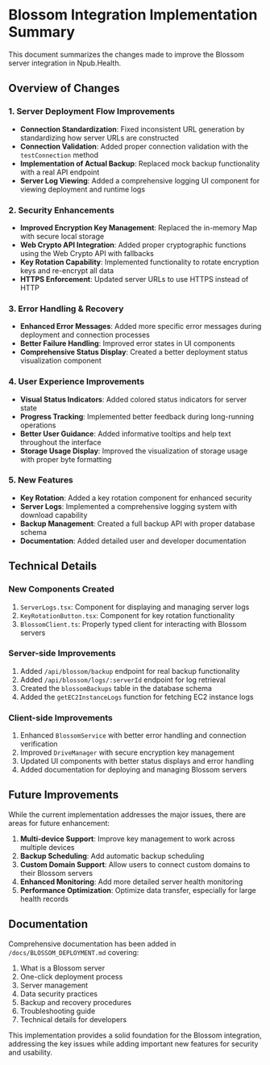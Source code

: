 # Blossom Integration Implementation Summary

This document summarizes the changes made to improve the Blossom server integration in Npub.Health.

## Overview of Changes

### 1. Server Deployment Flow Improvements

- **Connection Standardization**: Fixed inconsistent URL generation by standardizing how server URLs are constructed
- **Connection Validation**: Added proper connection validation with the `testConnection` method
- **Implementation of Actual Backup**: Replaced mock backup functionality with a real API endpoint
- **Server Log Viewing**: Added a comprehensive logging UI component for viewing deployment and runtime logs

### 2. Security Enhancements

- **Improved Encryption Key Management**: Replaced the in-memory Map with secure local storage
- **Web Crypto API Integration**: Added proper cryptographic functions using the Web Crypto API with fallbacks
- **Key Rotation Capability**: Implemented functionality to rotate encryption keys and re-encrypt all data
- **HTTPS Enforcement**: Updated server URLs to use HTTPS instead of HTTP

### 3. Error Handling & Recovery

- **Enhanced Error Messages**: Added more specific error messages during deployment and connection processes
- **Better Failure Handling**: Improved error states in UI components
- **Comprehensive Status Display**: Created a better deployment status visualization component

### 4. User Experience Improvements

- **Visual Status Indicators**: Added colored status indicators for server state
- **Progress Tracking**: Implemented better feedback during long-running operations
- **Better User Guidance**: Added informative tooltips and help text throughout the interface
- **Storage Usage Display**: Improved the visualization of storage usage with proper byte formatting

### 5. New Features

- **Key Rotation**: Added a key rotation component for enhanced security
- **Server Logs**: Implemented a comprehensive logging system with download capability
- **Backup Management**: Created a full backup API with proper database schema
- **Documentation**: Added detailed user and developer documentation

## Technical Details

### New Components Created

1. `ServerLogs.tsx`: Component for displaying and managing server logs
2. `KeyRotationButton.tsx`: Component for key rotation functionality
3. `BlossomClient.ts`: Properly typed client for interacting with Blossom servers

### Server-side Improvements

1. Added `/api/blossom/backup` endpoint for real backup functionality
2. Added `/api/blossom/logs/:serverId` endpoint for log retrieval
3. Created the `blossomBackups` table in the database schema
4. Added the `getEC2InstanceLogs` function for fetching EC2 instance logs

### Client-side Improvements

1. Enhanced `BlossomService` with better error handling and connection verification
2. Improved `DriveManager` with secure encryption key management
3. Updated UI components with better status displays and error handling
4. Added documentation for deploying and managing Blossom servers

## Future Improvements

While the current implementation addresses the major issues, there are areas for future enhancement:

1. **Multi-device Support**: Improve key management to work across multiple devices
2. **Backup Scheduling**: Add automatic backup scheduling
3. **Custom Domain Support**: Allow users to connect custom domains to their Blossom servers
4. **Enhanced Monitoring**: Add more detailed server health monitoring
5. **Performance Optimization**: Optimize data transfer, especially for large health records

## Documentation

Comprehensive documentation has been added in `/docs/BLOSSOM_DEPLOYMENT.md` covering:

1. What is a Blossom server
2. One-click deployment process
3. Server management
4. Data security practices
5. Backup and recovery procedures
6. Troubleshooting guide
7. Technical details for developers

This implementation provides a solid foundation for the Blossom integration, addressing the key issues while adding important new features for security and usability. 